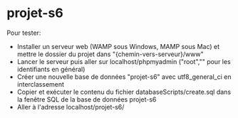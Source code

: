 # projet-s6

Pour tester:
  - Installer un serveur web (WAMP sous Windows, MAMP sous Mac) et mettre le dossier du projet dans "{chemin-vers-serveur}/www"
  - Lancer le serveur puis aller sur localhost/phpmyadmin ("root","" pour les identifiants en général)
  - Créer une nouvelle base de données "projet-s6" avec utf8_general_ci en interclassement
  - Copier et exécuter le contenu du fichier databaseScripts/create.sql dans la fenêtre SQL de la base de données projet-s6
  - Aller à l'adresse localhost/projet-s6/
